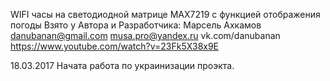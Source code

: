 ﻿


WIFI часы на светодиодной матрице MAX7219 с функцией отображения погоды
Взято у 
Автора и Разработчика: Марсель Ахкамов
danubanan@gmail.com
musa.pro@yandex.ru
vk.com/danubanan
https://www.youtube.com/watch?v=23Fk5X38x9E


18.03.2017
Начата работа по украинизации проэкта.




